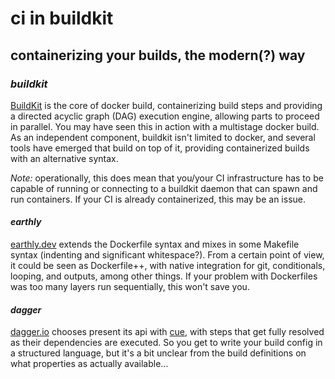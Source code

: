 # ci in buildkit

## containerizing your builds, the modern(?) way


### _buildkit_

[BuildKit](https://github.com/moby/buildkit) is the core of docker build,
containerizing build steps and providing a directed acyclic graph (DAG) execution engine,
allowing parts to proceed in parallel.
You may have seen this in action with a multistage docker build.
As an independent component,
buildkit isn't limited to docker,
and several tools have emerged that build on top of it,
providing containerized builds with an alternative syntax.

_Note:_ operationally,
this does mean that you/your CI infrastructure has to be capable of
running or connecting to a buildkit daemon that can spawn and run containers.
If your CI is already containerized,
this may be an issue.

#### _earthly_

[earthly.dev](https://earthly.dev/) extends the Dockerfile syntax
and mixes in some Makefile syntax (indenting and significant whitespace?).
From a certain point of view, it could be seen as Dockerfile++,
with native integration for git, conditionals, looping, and outputs, among other things.
If your problem with Dockerfiles was too many layers run sequentially,
this won't save you.

#### _dagger_

[dagger.io](https://dagger.io/) chooses present its api with
[cue](https://cuelang.org/),
with steps that get fully resolved as their dependencies are executed.
So you get to write your build config in a structured language,
but it's a bit unclear from the build definitions on what properties as actually available...

